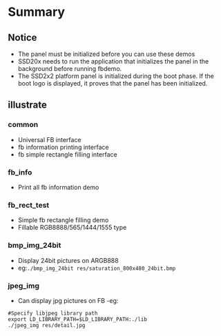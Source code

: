 # Summary
## Notice
- The panel must be initialized before you can use these demos
- SSD20x needs to run the application that initializes the panel in the background before running fbdemo.
- The SSD2x2 platform panel is initialized during the boot phase. If the boot logo is displayed, it proves that the panel has been initialized.

## illustrate
### common
- Universal FB interface
- fb information printing interface
- fb simple rectangle filling interface

### fb_info
- Print all fb information demo

### fb_rect_test
- Simple fb rectangle filling demo
- Fillable RGB8888/565/1444/1555 type

### bmp_img_24bit
- Display 24bit pictures on ARGB888
- eg:`./bmp_img_24bit res/saturation_800x480_24bit.bmp`

### jpeg_img
- Can display jpg pictures on FB
-eg:
```shell
#Specify libjpeg library path
export LD_LIBRARY_PATH=$LD_LIBRARY_PATH:./lib
./jpeg_img res/detail.jpg
```
